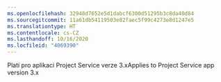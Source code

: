 ```yaml
---
ms.openlocfilehash: 32948d7652e5d1dabcf6300d51295b3c8da40d84
ms.sourcegitcommit: 11a61db54119503e82faec5f99c4273e8d1247e5
ms.translationtype: HT
ms.contentlocale: cs-CZ
ms.lasthandoff: 10/16/2020
ms.locfileid: "4069390"
---
```

<span data-ttu-id="2b636-101">Platí pro aplikaci Project Service verze 3.x</span><span class="sxs-lookup"><span data-stu-id="2b636-101">Applies to Project Service app version 3.x</span></span>
